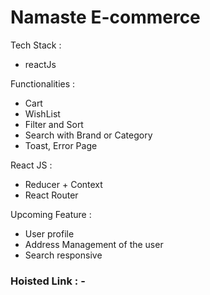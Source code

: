 # Namaste E-commerce

Tech Stack :
- reactJs


Functionalities :

- Cart
- WishList
- Filter and Sort
- Search with Brand or Category
- Toast, Error Page

React JS :


- Reducer + Context
- React Router


Upcoming Feature :


- User profile
- Address Management of the user
- Search responsive

### Hoisted Link : -

